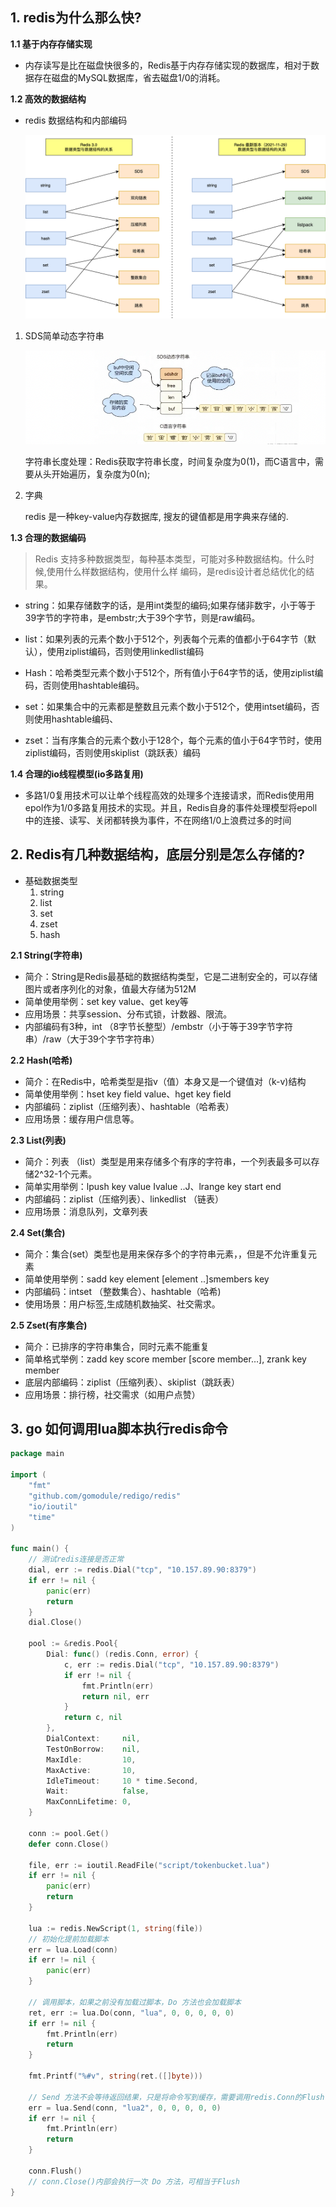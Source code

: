## 1. redis为什么那么快?

**1.1 基于内存存储实现**

- 内存读写是比在磁盘快很多的，Redis基于内存存储实现的数据库，相对于数据存在磁盘的MySQL数据库，省去磁盘1/0的消耗。



**1.2 高效的数据结构**

- redis 数据结构和内部编码

  ![img](https://raw.githubusercontent.com/daniuEvan/pictrues/main/Typora/20220701172004.png)

1. SDS简单动态字符串

   ![image-20220626154909684](https://raw.githubusercontent.com/daniuEvan/pictrues/main/Typora/20220626154909.png)

   字符串长度处理：Redis获取字符串长度，时间复杂度为0(1)，而C语言中，需要从头开始遍历，复杂度为0(n);

2. 字典

   redis 是一种key-value内存数据库, 搜友的键值都是用字典来存储的.



**1.3 合理的数据编码**

> Redis 支持多种数据类型，每种基本类型，可能对多种数据结构。什么时候,使用什么样数据结构，使用什么样
> 编码，是redis设计者总结优化的结果。

- string：如果存储数字的话，是用int类型的编码;如果存储非数宇，小于等于39字节的字符串，是embstr;大于39个字节，则是raw编码。

- list：如果列表的元素个数小于512个，列表每个元素的值都小于64字节（默认），使用ziplist编码，否则使用linkedlist编码
- Hash：哈希类型元素个数小于512个，所有值小于64字节的话，使用ziplist编码，否则使用hashtable编码。
- set：如果集合中的元素都是整数且元素个数小于512个，使用intset编码，否则使用hashtable编码、
- zset：当有序集合的元素个数小于128个，每个元素的值小于64字节时，使用ziplist编码，否则使用skiplist（跳跃表）编码



**1.4 合理的io线程模型(io多路复用)**

- 多路1/0复用技术可以让单个线程高效的处理多个连接请求，而Redis使用用epol作为1/0多路复用技术的实现。并且，Redis自身的事件处理模型将epoll中的连接、读写、关闭都转换为事件，不在网络1/0上浪费过多的时间



## 2. Redis有几种数据结构，底层分别是怎么存储的?

- 基础数据类型
  1. string
  2. list
  3. set
  4. zset
  5. hash

**2.1 String(字符串)**

- 简介：String是Redis最基础的数据结构类型，它是二进制安全的，可以存储图片或者序列化的对象，值最大存储为512M
- 简单使用举例：set key value、get key等
- 应用场景：共享session、分布式锁，计数器、限流。
- 内部编码有3种，int （8字节长整型）/embstr（小于等于39字节字符串）/raw（大于39个字节字符串）

**2.2 Hash(哈希)**

- 简介：在Redis中，哈希类型是指v（值）本身又是一个键值对（k-v)结构
- 简单使用举例：hset key field value、hget key field
- 内部编码：ziplist（压缩列表）、hashtable（哈希表）
- 应用场景：缓存用户信息等。

**2.3 List(列表)**

- 简介：列表 （list）类型是用来存储多个有序的字符串，一个列表最多可以存储2^32-1个元素。
- 简单实用举例：lpush key value Ivalue ..J、lrange key start end
- 内部编码：ziplist（压缩列表）、linkedlist （链表）
- 应用场景：消息队列，文章列表

**2.4 Set(集合)**

- 简介：集合(set）类型也是用来保存多个的字符串元素，，但是不允许重复元素
- 简单使用举例：sadd key element [element ..]smembers key
- 内部编码：intset （整数集合）、hashtable（哈希)
- 使用场景：用户标签,生成随机数抽奖、社交需求。

**2.5 Zset(有序集合)**

- 简介：已排序的字符串集合，同时元素不能重复
- 简单格式举例：zadd key score member [score member…], zrank key member
- 底层内部编码：ziplist（压缩列表）、skiplist（跳跃表）
- 应用场景：排行榜，社交需求（如用户点赞）

## 3. go 如何调用lua脚本执行redis命令

```go
package main

import (
	"fmt"
	"github.com/gomodule/redigo/redis"
	"io/ioutil"
	"time"
)

func main() {
	// 测试redis连接是否正常
	dial, err := redis.Dial("tcp", "10.157.89.90:8379")
	if err != nil {
		panic(err)
		return
	}
	dial.Close()

	pool := &redis.Pool{
		Dial: func() (redis.Conn, error) {
			c, err := redis.Dial("tcp", "10.157.89.90:8379")
			if err != nil {
				fmt.Println(err)
				return nil, err
			}
			return c, nil
		},
		DialContext:     nil,
		TestOnBorrow:    nil,
		MaxIdle:         10,
		MaxActive:       10,
		IdleTimeout:     10 * time.Second,
		Wait:            false,
		MaxConnLifetime: 0,
	}

	conn := pool.Get()
	defer conn.Close()

	file, err := ioutil.ReadFile("script/tokenbucket.lua")
	if err != nil {
		panic(err)
		return
	}

	lua := redis.NewScript(1, string(file))
	// 初始化提前加载脚本
	err = lua.Load(conn)
	if err != nil {
		panic(err)
	}

	// 调用脚本，如果之前没有加载过脚本，Do 方法也会加载脚本
	ret, err := lua.Do(conn, "lua", 0, 0, 0, 0, 0)
	if err != nil {
		fmt.Println(err)
		return
	}

	fmt.Printf("%#v", string(ret.([]byte)))

	// Send 方法不会等待返回结果，只是将命令写到缓存，需要调用redis.Conn的Flush 方法
	err = lua.Send(conn, "lua2", 0, 0, 0, 0, 0)
	if err != nil {
		fmt.Println(err)
		return
	}

	conn.Flush()
	// conn.Close()内部会执行一次 Do 方法，可相当于Flush
}


```

